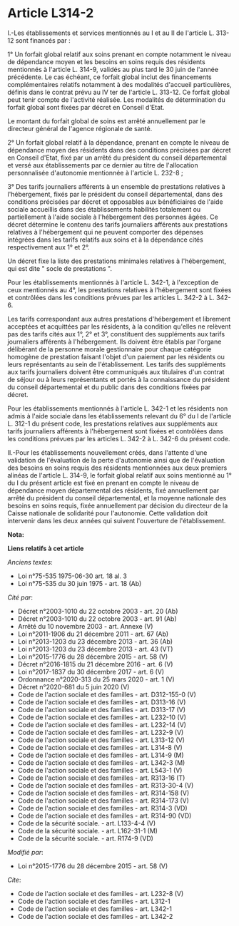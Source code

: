 # Article L314-2

I.-Les établissements et services mentionnés au I et au II de l'article L. 313-12 sont financés par : 

1° Un forfait global relatif aux soins prenant en compte notamment le niveau de dépendance moyen et les besoins en soins
requis des résidents mentionnés à l'article L. 314-9, validés au plus tard le 30 juin de l'année précédente. Le cas échéant,
ce forfait global inclut des financements complémentaires relatifs notamment à des modalités d'accueil particulières, définis
dans le contrat prévu au IV ter de l'article L. 313-12. Ce forfait global peut tenir compte de l'activité réalisée. Les
modalités de détermination du forfait global sont fixées par décret en Conseil d'Etat. 

Le montant du forfait global de soins est arrêté annuellement par le directeur général de l'agence régionale de santé. 

2° Un forfait global relatif à la dépendance, prenant en compte le niveau de dépendance moyen des résidents dans des
conditions précisées par décret en Conseil d'Etat, fixé par un arrêté du président du conseil départemental et versé aux
établissements par ce dernier au titre de l'allocation personnalisée d'autonomie mentionnée à l'article L. 232-8 ; 

3° Des tarifs journaliers afférents à un ensemble de prestations relatives à l'hébergement, fixés par le président du conseil
départemental, dans des conditions précisées par décret et opposables aux bénéficiaires de l'aide sociale accueillis dans des
établissements habilités totalement ou partiellement à l'aide sociale à l'hébergement des personnes âgées. Ce décret
détermine le contenu des tarifs journaliers afférents aux prestations relatives à l'hébergement qui ne peuvent comporter des
dépenses intégrées dans les tarifs relatifs aux soins et à la dépendance cités respectivement aux 1° et 2°. 

Un décret fixe la liste des prestations minimales relatives à l'hébergement, qui est dite " socle de prestations ". 

Pour les établissements mentionnés à l'article L. 342-1, à l'exception de ceux mentionnés au 4°, les prestations relatives à
l'hébergement sont fixées et contrôlées dans les conditions prévues par les articles L. 342-2 à L. 342-6. 

Les tarifs correspondant aux autres prestations d'hébergement et librement acceptées et acquittées par les résidents, à la
condition qu'elles ne relèvent pas des tarifs cités aux 1°, 2° et 3°, constituent des suppléments aux tarifs journaliers
afférents à l'hébergement. Ils doivent être établis par l'organe délibérant de la personne morale gestionnaire pour chaque
catégorie homogène de prestation faisant l'objet d'un paiement par les résidents ou leurs représentants au sein de
l'établissement. Les tarifs des suppléments aux tarifs journaliers doivent être communiqués aux titulaires d'un contrat de
séjour ou à leurs représentants et portés à la connaissance du président du conseil départemental et du public dans des
conditions fixées par décret. 

Pour les établissements mentionnés à l'article L. 342-1 et les résidents non admis à l'aide sociale dans les établissements
relevant du 6° du I de l'article L. 312-1 du présent code, les prestations relatives aux suppléments aux tarifs journaliers
afférents à l'hébergement sont fixées et contrôlées dans les conditions prévues par les articles L. 342-2 à L. 342-6 du
présent code. 

II.-Pour les établissements nouvellement créés, dans l'attente d'une validation de l'évaluation de la perte d'autonomie ainsi
que de l'évaluation des besoins en soins requis des résidents mentionnées aux deux premiers alinéas de l'article L. 314-9, le
forfait global relatif aux soins mentionné au 1° du I du présent article est fixé en prenant en compte le niveau de
dépendance moyen départemental des résidents, fixé annuellement par arrêté du président du conseil départemental, et la
moyenne nationale des besoins en soins requis, fixée annuellement par décision du directeur de la Caisse nationale de
solidarité pour l'autonomie. Cette validation doit intervenir dans les deux années qui suivent l'ouverture de
l'établissement.

**Nota:**



**Liens relatifs à cet article**

_Anciens textes_:

  - Loi n°75-535 1975-06-30 art. 18 al. 3
  - Loi n°75-535 du 30 juin 1975 - art. 18 (Ab)

_Cité par_:

  - Décret n°2003-1010 du 22 octobre 2003 - art. 20 (Ab)
  - Décret n°2003-1010 du 22 octobre 2003 - art. 91 (Ab)
  - Arrêté du 10 novembre 2003 - art. Annexe (V)
  - Loi n°2011-1906 du 21 décembre 2011 - art. 67 (Ab)
  - Loi n°2013-1203 du 23 décembre 2013 - art. 36 (Ab)
  - Loi n°2013-1203 du 23 décembre 2013 - art. 43 (VT)
  - Loi n°2015-1776 du 28 décembre 2015 - art. 58 (V)
  - Décret n°2016-1815 du 21 décembre 2016 - art. 6 (V)
  - Loi n°2017-1837 du 30 décembre 2017 - art. 6 (V)
  - Ordonnance n°2020-313 du 25 mars 2020 - art. 1 (V)
  - Décret n°2020-681 du 5 juin 2020 (V)
  - Code de l'action sociale et des familles - art. D312-155-0 (V)
  - Code de l'action sociale et des familles - art. D313-16 (V)
  - Code de l'action sociale et des familles - art. D313-17 (V)
  - Code de l'action sociale et des familles - art. L232-10 (V)
  - Code de l'action sociale et des familles - art. L232-14 (V)
  - Code de l'action sociale et des familles - art. L232-9 (V)
  - Code de l'action sociale et des familles - art. L313-12 (V)
  - Code de l'action sociale et des familles - art. L314-8 (V)
  - Code de l'action sociale et des familles - art. L314-9 (M)
  - Code de l'action sociale et des familles - art. L342-3 (M)
  - Code de l'action sociale et des familles - art. L543-1 (V)
  - Code de l'action sociale et des familles - art. R313-16 (T)
  - Code de l'action sociale et des familles - art. R313-30-4 (V)
  - Code de l'action sociale et des familles - art. R314-158 (V)
  - Code de l'action sociale et des familles - art. R314-173 (V)
  - Code de l'action sociale et des familles - art. R314-3 (VD)
  - Code de l'action sociale et des familles - art. R314-90 (VD)
  - Code de la sécurité sociale. - art. L133-4-4 (V)
  - Code de la sécurité sociale. - art. L162-31-1 (M)
  - Code de la sécurité sociale. - art. R174-9 (VD)

_Modifié par_:

  - Loi n°2015-1776 du 28 décembre 2015 - art. 58 (V)

_Cite_:

  - Code de l'action sociale et des familles - art. L232-8 (V)
  - Code de l'action sociale et des familles - art. L312-1
  - Code de l'action sociale et des familles - art. L342-1
  - Code de l'action sociale et des familles - art. L342-2
